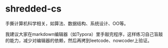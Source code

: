 # shredded-cs
手撕计算机科学相关，如算法、数据结构、系统设计、OO等。

我建议大家在markdown编辑器（如Typora）里手敲完程序，这样练习自己盲敲的能力，减少对编辑器的依赖，然后再拷到leetcode、nowcoder上验证。